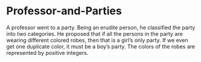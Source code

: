# Professor-and-Parties
A professor went to a party. Being an erudite person, he classified the party into two categories. He proposed that if all the persons in the party are wearing different colored robes, then that is a girl’s only party. If we even get one duplicate color, it must be a boy’s party. The colors of the robes are represented by positive integers.   
